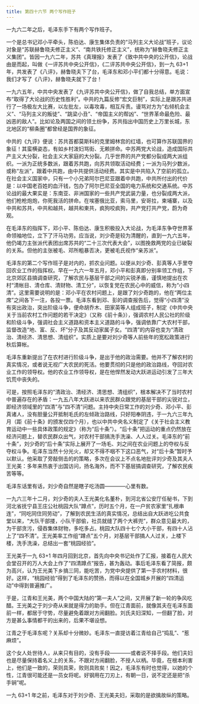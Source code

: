 ```yaml
---
title: 第四十六节 两个写作班子
---
```


一九六二年之后，毛泽东手下有两个写作班子。

一个是总书记邓小平牵头，陈伯达、康生集体负责的“马列主义大论战”班子，议论对象是“苏联赫鲁晓夫修正主义”、“南共铁托修正主义”，统称为“赫鲁晓夫修正主义集团”。皆因一九六二年，苏共《真理报》发表了《致中共中央的公开信》，论战由是而起，叫做《一评苏共中央公开信》，《二评苏共中央公开信》，到一九 63+1 年，共发表了《八评》，赫鲁晓夫下了台，毛泽东和邓小平们都十分得意。毛说：我们才写了《八评》，赫鲁晓夫就下了台！

一九六五年，中共中央发表了《九评苏共中央公开信》，做了自我总结，单方面宣布“取得了大论战的历史性胜利”。中共的九篇反修“宏文巨制”，实际上是跟苏共进行了一场极左大比赛，以左批左，以毒攻毒，相互斥责。谩骂对方为“右倾机会主义”、“马列主义的叛徒”、“跳梁小丑”、“帝国主义的帮凶”、“世界革命最危险、最凶恶的敌人”。比如论及两国之间的领土纷争，苏共指出中国历史上万里长城，东北地区的“柳条圈”都曾经是国界的象征。

中共的《九评》便说：苏共首都莫斯科的克里姆林宫的红墙，也可算作苏联国界的象征！其蛮横姿态，有如乡村泼妇骂街、无赖拼命。中苏两党大论战，造成国际共产主义大分裂，社会主义大家庭的大分裂。几乎世界的共产党都分裂成两大派组织。一派为正统多数派，跟着苏共跑，向苏共领取活动经费；一派为马列少数派，或称“左派”，跟着中共跑，由中共提供活动经费。其实是中共陷入了空前的孤立。在社会主义国家中，只有一个小兄弟阿尔巴尼亚跟着中共跑，中共所付出的代价是：以中国老百姓的血汗钱，包办了阿尔巴尼亚全国的电力系统和交通系统。中苏论战的最大果实是：东南亚、非洲国家的一些共产党武装力量，也分裂成两大派，他们枪枪炮炮，你死我活的拼命。在埃塞俄比亚，索马里，安哥拉，柬埔寨，以及中共和苏共，中共和越共，越共和柬共，疯狗咬疯狗，共产党打共产党，蔚为奇观。

在毛泽东的指挥下，邓小平、陈伯达、康生积极投入大论战，为毛泽东争夺世界革命领袖地位，立下了汗马功劳。应当说，刘少奇是较为清醒的，直到一九六五年，他仍竭力主张派代表团出席苏共的“二十三次代表大会”，以图挽救两党的业已破裂的关系。但他的主张被毛、邓所粗暴否决，更被毛氏视作“亲苏派”。

毛泽东的第二个写作班子是对内的，抓农业问题。以便从刘少奇、彭真等人手里夺回农业工作的指挥权。早在一九六一年五月，邓小平和彭真即分别率领工作组，下北京郊区县搞调查研究，了解农民与基层干部之间的尖锐矛盾，谨慎地提出在农村“清帐目、清仓库、清财物、清工分”，以恢复党在农民心中的威信，称为“小四清”。这里需要说明的是：邓小平在农村问题上，是跟了刘少奇跑的，他在“两位主席”之间各下一注，各投一票。毛泽东看到邓、彭的调查报告后，觉得“小四清”没有突出政治，突出阶级斗争，便命胡乔木、田家英等人组成班子，制定《中共中央关于当前农村工作问题的若干决定》（又称《前十条》），强调农村人民公社的阶级和阶级斗争，强调社会主义道路和资本主义道路的斗争，强调依靠广大农村干部，监督改造“地、富、反、坏”分子及其反动家属子女。“四清”的内容也变为“清政治、清经济、清思想、清组织”。实质上是要对刘少奇等人前些年的宽松政策进行秋后算帐。

毛泽东重新提出了在农村进行阶级斗争，是出于他的政治需要。他并不了解农村的真实情况，或者说无视广大农民的死活。他要贯彻的只是他的政治路线，夺回对农业工作的领导权。他的农业工作领导权，是在他悍然发动大跃进运动引发了三年大饥荒中丧失的。

可是，按照毛泽东的“清政治、清经济、清思想、清组织”，根本解决不了当时农村中普遍存在的矛盾：一九五八年大跃进以来农民群众跟党的基层干部的尖锐对立，即经济领域里的“四清”与“四不清”问题。主持中央日常工作的刘少奇、邓小平、彭真诸人，没有胆量公开抵制毛氏的左倾政治路线，只好阳奉阴违，于一九六三年九月（距《前十条》的颁发仅四个月），也以中共中央名义制定了《关于社会主义教育运动中一些具体政策的规定》（称为“后十条”）。“后十条”把运动的重点仍然放在经济问题上，替农民群众出气，对农村干部搞洗手洗澡、人人过关。毛泽东的“前十条”，刘少奇的“后十条”实际上展开了一场毛、刘之间在农业问题上的夺权与反夺权斗争。毛泽东当然十分光火，却又不得不咽不下这口恶气，对“后十条”暂时予以默认。他采取了旁敲侧击的的策略，多次在会议上不点名地批评刘少奇及其夫人王光美：多年来热衷于出国访问，扬名海外，而不下基层搞调查研究，了解农民疾苦等等。

毛泽东话里有话，刘少奇自然是瞎子吃汤圆————心里有数。

一九六三年十二月，刘少奇的夫人王光美化名董朴，到河北省公安厅任秘书，下到河北省抚宁县王庄公社桃园大队“蹲点”，历时五个月，在一户贫农家里“扎根串连”，“同吃同住同劳动”，了解到农民生活的真实情况，总结出自大跃进吃公共食堂以来，“大队干部搂，小队干部偷，社员就缝了两个大裤兜”，群众意见最大的，为干部贪污，侵吞集体财物，多吃多占。桃园大队四十七个大小干部，有四十人沾上了“四不清”。王光美率工作组“蹲点”五个月，对基层干部搞人人过关，上楼下楼，洗手洗澡，总结出一套“桃园经验”。

王光美于一九 63+1 年四月回到北京，首先向中央书记处作了汇报，接着在人民大会堂召开的万人大会上作了“四清蹲点”报告，甚为轰动。事后毛泽东看了简报，颇为高兴，认为王光美下乡搞三同，能吃苦，为党中央提供了第一手农村材料，很好。这样，“桃园经验”得到了毛泽东的赞扬，而得以在全国城乡开展的“四清运动”中得到普遍推广。

于是，江青和王光美，两个中国大陆的“第一夫人”之间，又开展了新一轮的争风吃醋。王光美之于刘少奇从来就是得力的助手。但在江青面前，就像其夫在毛泽东面前一样，都居于守势，尽量避免着跟对方闹翻脸。刘氏夫妇深知，一但翻了脸，对方是甚么事情都干的出来的，后果不堪设想。

江青之于毛泽东呢？关系却十分微妙。毛泽东一直提访着江青给自己“捣乱”、“惹麻烦”。

这个女人处世待人，从来只有目的，没有手段————或者说不择手段。他们夫妇也是尽量保持着名义上的关系，不跟对方闹翻脸，不授人以柄。毕竟，在根本利害上，他们是一致的，荣则具荣，败则具败矣！因之，毛泽东有时也觉得，以她的个性，江青很可能还是一员女将呢。好钢用在刀刃上，有朝一日，说不定还是把“杀手锏”呢。

一九 63+1 年之前，毛泽东对于刘少奇、王光美夫妇，采取的是欲擒故纵的策略。
